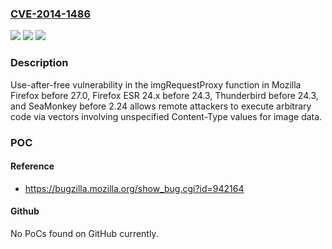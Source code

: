 ### [CVE-2014-1486](https://cve.mitre.org/cgi-bin/cvename.cgi?name=CVE-2014-1486)
![](https://img.shields.io/static/v1?label=Product&message=n%2Fa&color=blue)
![](https://img.shields.io/static/v1?label=Version&message=n%2Fa&color=blue)
![](https://img.shields.io/static/v1?label=Vulnerability&message=n%2Fa&color=brighgreen)

### Description

Use-after-free vulnerability in the imgRequestProxy function in Mozilla Firefox before 27.0, Firefox ESR 24.x before 24.3, Thunderbird before 24.3, and SeaMonkey before 2.24 allows remote attackers to execute arbitrary code via vectors involving unspecified Content-Type values for image data.

### POC

#### Reference
- https://bugzilla.mozilla.org/show_bug.cgi?id=942164

#### Github
No PoCs found on GitHub currently.

